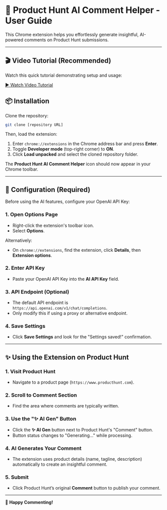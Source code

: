 # 🚀 Product Hunt AI Comment Helper - User Guide

This Chrome extension helps you effortlessly generate insightful, AI-powered comments on Product Hunt submissions.

---

## 🎬 Video Tutorial (Recommended)

Watch this quick tutorial demonstrating setup and usage:

[▶️ Watch Video Tutorial](https://github.com/yuanzhixiang/producthunt-comment-ai/raw/develop/20250519/support_openai/tutorial.mp4)

## 📦 Installation

Clone the repository:

```bash
git clone [repository URL]
```

Then, load the extension:

1. Enter `chrome://extensions` in the Chrome address bar and press **Enter**.
2. Toggle **Developer mode** (top-right corner) to **ON**.
3. Click **Load unpacked** and select the cloned repository folder.

The **Product Hunt AI Comment Helper** icon should now appear in your Chrome toolbar.

---

## 🔑 Configuration (Required)

Before using the AI features, configure your OpenAI API Key:

### 1. Open Options Page

* Right-click the extension's toolbar icon.
* Select **Options**.

Alternatively:

* On `chrome://extensions`, find the extension, click **Details**, then **Extension options**.

### 2. Enter API Key

* Paste your OpenAI API Key into the **AI API Key** field.

### 3. API Endpoint (Optional)

* The default API endpoint is `https://api.openai.com/v1/chat/completions`.
* Only modify this if using a proxy or alternative endpoint.

### 4. Save Settings

* Click **Save Settings** and look for the "Settings saved!" confirmation.

---

## ✨ Using the Extension on Product Hunt

### 1. Visit Product Hunt

* Navigate to a product page (`https://www.producthunt.com`).

### 2. Scroll to Comment Section

* Find the area where comments are typically written.

### 3. Use the "✨ AI Gen" Button

* Click the **✨ AI Gen** button next to Product Hunt's "Comment" button.
* Button status changes to "Generating..." while processing.

### 4. AI Generates Your Comment

* The extension uses product details (name, tagline, description) automatically to create an insightful comment.

### 5. Submit

* Click Product Hunt’s original **Comment** button to publish your comment.

---

🎉 **Happy Commenting!**
